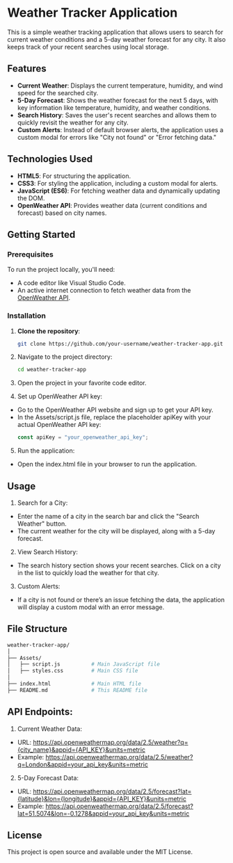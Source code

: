 # Weather Tracker Application

This is a simple weather tracking application that allows users to search for current weather conditions and a 5-day weather forecast for any city. It also keeps track of your recent searches using local storage.

## Features

- **Current Weather**: Displays the current temperature, humidity, and wind speed for the searched city.
- **5-Day Forecast**: Shows the weather forecast for the next 5 days, with key information like temperature, humidity, and weather conditions.
- **Search History**: Saves the user's recent searches and allows them to quickly revisit the weather for any city.
- **Custom Alerts**: Instead of default browser alerts, the application uses a custom modal for errors like "City not found" or "Error fetching data."

## Technologies Used

- **HTML5**: For structuring the application.
- **CSS3**: For styling the application, including a custom modal for alerts.
- **JavaScript (ES6)**: For fetching weather data and dynamically updating the DOM.
- **OpenWeather API**: Provides weather data (current conditions and forecast) based on city names.

## Getting Started

### Prerequisites

To run the project locally, you'll need:

- A code editor like Visual Studio Code.
- An active internet connection to fetch weather data from the [OpenWeather API](https://openweathermap.org/).

### Installation

1. **Clone the repository**:

   ```bash
   git clone https://github.com/your-username/weather-tracker-app.git
   ```

2. Navigate to the project directory:

   ```bash
   cd weather-tracker-app
   ```

3. Open the project in your favorite code editor.
4. Set up OpenWeather API key:

- Go to the OpenWeather API website and sign up to get your API key.
- In the Assets/script.js file, replace the placeholder apiKey with your actual OpenWeather API key:
  ```javascript
  const apiKey = "your_openweather_api_key";
  ```

5. Run the application:

- Open the index.html file in your browser to run the application.

## Usage

1. Search for a City:

- Enter the name of a city in the search bar and click the "Search Weather" button.
- The current weather for the city will be displayed, along with a 5-day forecast.

2. View Search History:

- The search history section shows your recent searches. Click on a city in the list to quickly load the weather for that city.

3. Custom Alerts:

- If a city is not found or there’s an issue fetching the data, the application will display a custom modal with an error message.

## File Structure

```bash
weather-tracker-app/
│
├── Assets/
│   ├── script.js          # Main JavaScript file
│   ├── styles.css         # Main CSS file
│
├── index.html             # Main HTML file
├── README.md              # This README file
```

## API Endpoints:

1. Current Weather Data:

- URL: https://api.openweathermap.org/data/2.5/weather?q={city_name}&appid={API_KEY}&units=metric
- Example: https://api.openweathermap.org/data/2.5/weather?q=London&appid=your_api_key&units=metric

2. 5-Day Forecast Data:

- URL: https://api.openweathermap.org/data/2.5/forecast?lat={latitude}&lon={longitude}&appid={API_KEY}&units=metric
- Example: https://api.openweathermap.org/data/2.5/forecast?lat=51.5074&lon=-0.1278&appid=your_api_key&units=metric

## License

This project is open source and available under the MIT License.
